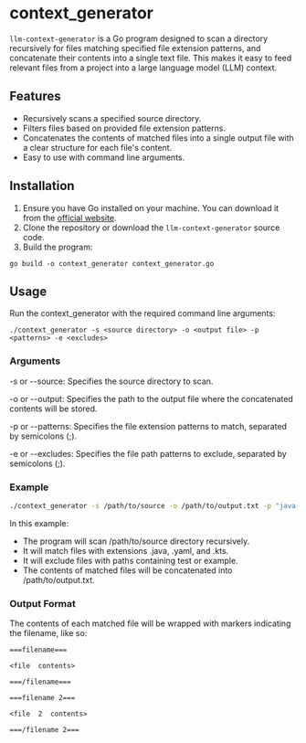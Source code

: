
# context_generator

`llm-context-generator` is a Go program designed to scan a directory recursively for files matching specified file extension patterns, and concatenate their contents into a single text file. This makes it easy to feed relevant files from a project into a large language model (LLM) context.

## Features

- Recursively scans a specified source directory.
- Filters files based on provided file extension patterns.
- Concatenates the contents of matched files into a single output file with a clear structure for each file's content.
- Easy to use with command line arguments.

## Installation
1. Ensure you have Go installed on your machine. You can download it from the [official website](https://golang.org/dl/).
2. Clone the repository or download the `llm-context-generator` source code.
3. Build the program:

```ssh
go build -o context_generator context_generator.go
```

## Usage
Run the context_generator with the required command line arguments:

```ssh
./context_generator -s <source directory> -o <output file> -p <patterns> -e <excludes>
```

### Arguments

-s or --source: Specifies the source directory to scan.

-o or --output: Specifies the path to the output file where the concatenated contents will be stored.

-p or --patterns: Specifies the file extension patterns to match, separated by semicolons (;).

-e or --excludes: Specifies the file path patterns to exclude, separated by semicolons (;).

### Example

```sh
./context_generator -s /path/to/source -o /path/to/output.txt -p "java;yaml;kts" -e "test;example"
```
  
In this example:

* The program will scan /path/to/source directory recursively.
* It will match files with extensions .java, .yaml, and .kts.
* It will exclude files with paths containing test or example.
* The contents of matched files will be concatenated into /path/to/output.txt.
 

### Output Format

The contents of each matched file will be wrapped with markers indicating the filename, like so:
  
```
===filename===

<file  contents>

===/filename===

===filename 2===

<file  2  contents>

===/filename 2===
```

